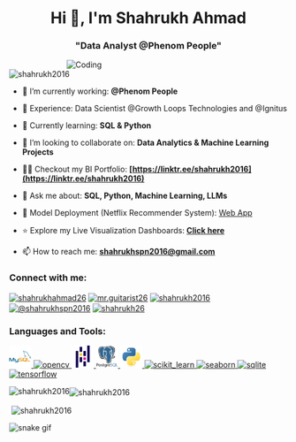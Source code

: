 <h1 align="center">Hi 👋, I'm Shahrukh Ahmad</h1>
<h3 align="center">"Data Analyst @Phenom People" </h3>
<img align="right" alt="Coding" width="400" src="https://media.tenor.com/2uyENRmiUt0AAAAC/coding.gif">

<p align="left"> <img src="https://komarev.com/ghpvc/?username=shahrukh2016&label=Profile%20views&color=0e75b6&style=flat" alt="shahrukh2016" /> </p>

- 🔭 I’m currently working: **@Phenom People**

- 🥽 Experience: Data Scientist @Growth Loops Technologies and @Ignitus

- 🌱 Currently learning: **SQL & Python**

- 👯 I’m looking to collaborate on: **Data Analytics & Machine Learning Projects**

- 👨‍💻 Checkout my BI Portfolio: **[https://linktr.ee/shahrukh2016](https://linktr.ee/shahrukh2016)**

- 💬 Ask me about: **SQL, Python, Machine Learning, LLMs**

- 🚀 Model Deployment (Netflix Recommender System): [Web App](https://huggingface.co/spaces/Shahrukh2016/Netflix_Recommender)

- ⭐ Explore my Live Visualization Dashboards: **[Click here](https://www.novypro.com/profile_projects/shahrukhahmad26)**

- 📫 How to reach me: **shahrukhspn2016@gmail.com**

<h3 align="left">Connect with me:</h3>
<p align="left">
<a href="https://linkedin.com/in/shahrukhahmad26" target="blank"><img align="center" src="https://raw.githubusercontent.com/rahuldkjain/github-profile-readme-generator/master/src/images/icons/Social/linked-in-alt.svg" alt="shahrukhahmad26" height="30" width="40" /></a>
<a href="https://instagram.com/mr.guitarist26" target="blank"><img align="center" src="https://raw.githubusercontent.com/rahuldkjain/github-profile-readme-generator/master/src/images/icons/Social/instagram.svg" alt="mr.guitarist26" height="30" width="40" /></a>
<a href="https://www.hackerrank.com/shahrukh2016" target="blank"><img align="center" src="https://raw.githubusercontent.com/rahuldkjain/github-profile-readme-generator/master/src/images/icons/Social/hackerrank.svg" alt="shahrukh2016" height="30" width="40" /></a>
<a href="https://medium.com/@shahrukhspn2016" target="blank"><img align="center" src="https://raw.githubusercontent.com/rahuldkjain/github-profile-readme-generator/master/src/images/icons/Social/medium.svg" alt="@shahrukhspn2016" height="30" width="40" /></a>
<a href="https://kaggle.com/shahrukh26" target="blank"><img align="center" src="https://raw.githubusercontent.com/rahuldkjain/github-profile-readme-generator/master/src/images/icons/Social/kaggle.svg" alt="shahrukh26" height="30" width="40" /></a>
</p>

<h3 align="left">Languages and Tools:</h3>
<p align="left"> <a href="https://www.mysql.com/" target="_blank" rel="noreferrer"> <img src="https://raw.githubusercontent.com/devicons/devicon/master/icons/mysql/mysql-original-wordmark.svg" alt="mysql" width="40" height="40"/> </a> <a href="https://opencv.org/" target="_blank" rel="noreferrer"> <img src="https://www.vectorlogo.zone/logos/opencv/opencv-icon.svg" alt="opencv" width="40" height="40"/> </a> <a href="https://pandas.pydata.org/" target="_blank" rel="noreferrer"> <img src="https://raw.githubusercontent.com/devicons/devicon/2ae2a900d2f041da66e950e4d48052658d850630/icons/pandas/pandas-original.svg" alt="pandas" width="40" height="40"/> </a> <a href="https://www.postgresql.org" target="_blank" rel="noreferrer"> <img src="https://raw.githubusercontent.com/devicons/devicon/master/icons/postgresql/postgresql-original-wordmark.svg" alt="postgresql" width="40" height="40"/> </a> <a href="https://www.python.org" target="_blank" rel="noreferrer"> <img src="https://raw.githubusercontent.com/devicons/devicon/master/icons/python/python-original.svg" alt="python" width="40" height="40"/> </a> <a href="https://scikit-learn.org/" target="_blank" rel="noreferrer"> <img src="https://upload.wikimedia.org/wikipedia/commons/0/05/Scikit_learn_logo_small.svg" alt="scikit_learn" width="40" height="40"/> </a> <a href="https://seaborn.pydata.org/" target="_blank" rel="noreferrer"> <img src="https://seaborn.pydata.org/_images/logo-mark-lightbg.svg" alt="seaborn" width="40" height="40"/> </a> <a href="https://www.sqlite.org/" target="_blank" rel="noreferrer"> <img src="https://www.vectorlogo.zone/logos/sqlite/sqlite-icon.svg" alt="sqlite" width="40" height="40"/> </a> <a href="https://www.tensorflow.org" target="_blank" rel="noreferrer"> <img src="https://www.vectorlogo.zone/logos/tensorflow/tensorflow-icon.svg" alt="tensorflow" width="40" height="40"/> </a> </p>

<p><img align="left" src="https://github-readme-stats.vercel.app/api/top-langs?username=shahrukh2016&show_icons=true&locale=en&layout=compact" alt="shahrukh2016" /></p>
<p><img align="center" src="https://github-readme-streak-stats.herokuapp.com/?user=shahrukh2016&" alt="shahrukh2016" /></p>
<p>&nbsp;<img align="center" src="https://github-readme-stats.vercel.app/api?username=shahrukh2016&show_icons=true&locale=en" alt="shahrukh2016" /></p>


![snake gif](https://github.com/Shahrukh2016/Shahrukh2016/blob/output/github-contribution-grid-snake.gif)
